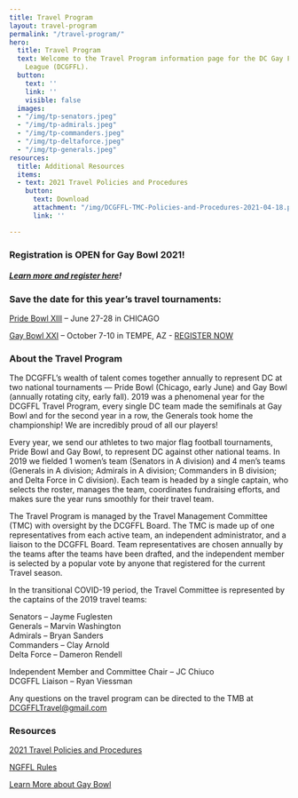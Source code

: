 ```yaml
---
title: Travel Program
layout: travel-program
permalink: "/travel-program/"
hero:
  title: Travel Program
  text: Welcome to the Travel Program information page for the DC Gay Flag Football
    League (DCGFFL).
  button:
    text: ''
    link: ''
    visible: false
  images:
  - "/img/tp-senators.jpeg"
  - "/img/tp-admirals.jpeg"
  - "/img/tp-commanders.jpeg"
  - "/img/tp-deltaforce.jpeg"
  - "/img/tp-generals.jpeg"
resources:
  title: Additional Resources
  items:
  - text: 2021 Travel Policies and Procedures
    button:
      text: Download
      attachment: "/img/DCGFFL-TMC-Policies-and-Procedures-2021-04-18.pdf"
      link: ''

---
```

### Registration is OPEN for Gay Bowl 2021!

##### [**Learn more and register here**]()**!**

### Save the date for this year’s travel tournaments:

[Pride Bowl XIII](https://www.facebook.com/PrideBowlChicago/) – June 27-28 in CHICAGO

[Gay Bowl XXI](https://youtu.be/l7WuqTrw97c) – October 7-10 in TEMPE, AZ - [REGISTER NOW](https://docs.google.com/forms/d/e/1FAIpQLSfvWKFUThzm0pCT563RM6LtVCYH4JCWcADSFctCBWas4Lhqhg/viewform?usp=sf_link)

### About the Travel Program

The DCGFFL’s wealth of talent comes together annually to represent DC at two national tournaments — Pride Bowl (Chicago, early June) and Gay Bowl (annually rotating city, early fall). 2019 was a phenomenal year for the DCGFFL Travel Program, every single DC team made the semifinals at Gay Bowl and for the second year in a row, the Generals took home the championship! We are incredibly proud of all our players!

Every year, we send our athletes to two major flag football tournaments, Pride Bowl and Gay Bowl, to represent DC against other national teams. In 2019 we fielded 1 women’s team (Senators in A division) and 4 men’s teams (Generals in A division; Admirals in A division; Commanders in B division; and Delta Force in C division). Each team is headed by a single captain, who selects the roster, manages the team, coordinates fundraising efforts, and makes sure the year runs smoothly for their travel team.

The Travel Program is managed by the Travel Management Committee (TMC) with oversight by the DCGFFL Board. The TMC is made up of one representatives from each active team, an independent administrator, and a liaison to the DCGFFL Board. Team representatives are chosen annually by the teams after the teams have been drafted, and the independent member is selected by a popular vote by anyone that registered for the current Travel season.

In the transitional COVID-19 period, the Travel Committee is represented by the captains of the 2019 travel teams:

Senators – Jayme Fuglesten  
Generals – Marvin Washington  
Admirals – Bryan Sanders  
Commanders – Clay Arnold  
Delta Force – Dameron Rendell

Independent Member and Committee Chair – JC Chiuco  
DCGFFL Liaison – Ryan Viessman

Any questions on the travel program can be directed to the TMB at [DCGFFLTravel@gmail.com](mailto:DCGFFLTravel@gmail.com)

### Resources

[2021 Travel Policies and Procedures](/img/DCGFFL-TMC-Policies-and-Procedures-2021-04-18.pdf)

[NGFFL Rules](https://ngffl.org/rules-of-play)

[Learn More about Gay Bowl](https://ngffl.org/gaybowl)